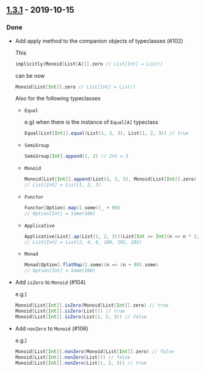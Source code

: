 ## [1.3.1](https://github.com/Kevin-Lee/just-fp/issues?utf8=%E2%9C%93&q=is%3Aissue+is%3Aclosed+milestone%3A%22milestone10%22) - 2019-10-15

### Done
* Add apply method to the companion objects of typeclasses (#102)
  
  This
  ```scala
  implicitly[Monoid[List[A]]].zero // List[Int] = List()
  ```
  can be now 
  ```scala
  Monoid[List[Int]].zero // List[Int] = List()
  ```
  Also for the following typeclasses
  * `Equal`
  
    e.g) when there is the instance of `Equal[A]` typeclass 
    ```scala
    Equal[List[Int]].equal(List(1, 2, 3), List(1, 2, 3)) // true
    ```
  * `SemiGroup`
    ```scala
    SemiGroup[Int].append(1, 2) // Int = 3
    ```
  * `Monoid`
    ```scala
    Monoid[List[Int]].append(List(1, 2, 3), Monoid[List[Int]].zero)
    // List[Int] = List(1, 2, 3)
    ```
  * `Functor`
    ```scala
    Functor[Option].map(1.some)(_ + 99)
    // Option[Int] = Some(100)
    ```
  * `Applicative`
    ```scala
    Applicative[List].ap(List(1, 2, 3))(List[Int => Int](n => n * 2, _ + 99))
    // List[Int] = List(2, 4, 6, 100, 101, 102)
    ```
  * `Monad`
    ```scala
    Monad[Option].flatMap(1.some)(n => (n + 99).some)
    // Option[Int] = Some(100)
    ```

* Add `isZero` to `Monoid` (#104)
  
  e.g.)
  ```scala
  Monoid[List[Int]].isZero(Monoid[List[Int]].zero) // true
  Monoid[List[Int]].isZero(List()) // true
  Monoid[List[Int]].isZero(List(1, 2, 3)) // false
  ```

* Add `nonZero` to `Monoid` (#106)
  
  e.g.)
  ```scala
  Monoid[List[Int]].nonZero(Monoid[List[Int]].zero) // false
  Monoid[List[Int]].nonZero(List()) // false
  Monoid[List[Int]].nonZero(List(1, 2, 3)) // true
  ```
